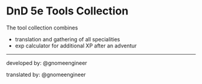 # DnD 5e Tools Collection

The tool collection combines

* translation and gathering of all specialities 
* exp calculator for additional XP after an adventur

---

developed by: @gnomeengineer

translated by: @gnomeengineer

